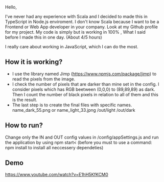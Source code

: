 Hello,

I've never had any experience with Scala and I decided to made this in TypeScript in Node.js enviroment.
I don't know Scala because I want to be a Frontend or Web App developer in your company. Look at my Github profile for my project. 
My code is simply but is working in 100% , What I said before I made this in one day. (About 4/5 hours)

I really care about working in JavaScript, which I can do the most.

## How it is working?
* I use the library named Jimp (https://www.npmjs.com/package/jimp) to read the pixels from the image.
* I check the number of pixels that are darker than mine set in the config.
I consider pixels which has RGB beetween (0,0,0) to (89,89,89) as dark.
Then I count the number of black pixels in relation to all of them and this is the result.
* The last step is to create the final files with specific names.
name_dark_55.png
or name_light_33.jpng
/out/light
/out/dark

## How to run?
Change only the IN and OUT config values in /config/appSettings.js and 
run the application by using npm start< (before you must to use a command: npm install to install all neccessery dependeties)

## Demo
https://www.youtube.com/watch?v=E1hH5KfKCM0